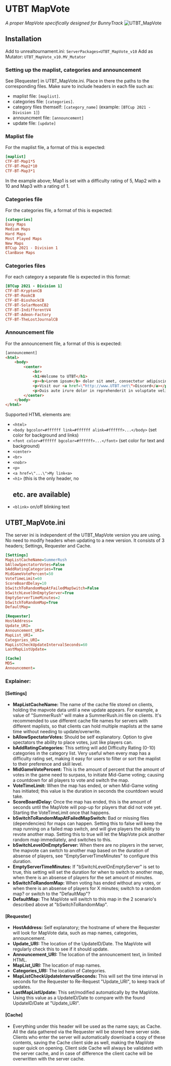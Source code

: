 # UTBT MapVote
*A proper MapVote specifically designed for BunnyTrack*
![UTBT_MapVote](https://cdn.discordapp.com/attachments/975106092969377832/991759083696828506/unknown.png)

## Installation
Add to unrealtournament.ini: `ServerPackages=UTBT_MapVote_v10`
Add as Mutator: `UTBT_MapVote_v10.MV_Mutator`
### Setting up the maplist, categories and announcement
See [Requester] in UTBT_MapVote.ini. Place in there the paths to the corresponding files. Make sure to include headers in each file such as:
- maplist file: `[maplist]`.
- categories file: `[categories]`.
- category files themself: `[category_name]` (example: `[BTCup 2021 - Division 1]`)
- announcment file: `[announcement]`
- update file: `[update]`

### Maplist file
For the maplist file, a format of this is expected:
```ini
[maplist]
CTF-BT-Map1*5
CTF-BT-Map2*10
CTF-BT-Map3*1
```
In the example above; Map1 is set with a difficulty rating of 5, Map2 with a 10 and Map3 with a rating of 1.
### Categories file
For the categories file, a format of this is expected:
```ini
[categories]
Easy Maps
Medium Maps
Hard Maps
Most Played Maps
New Maps
BTCup 2021 - Division 1
ClanBase Maps
```
### Categories files
For each category a separate file is expected in this format:
```ini
[BTCup 2021 - Division 1]
CTF-BT-KryptonCB
CTF-BT-RookCB
CTF-BT-BioshockCB
CTF-BT-SolarMoonCB2
CTF-BT-IndifferentV4
CTF-BT-Adeon-Factory
CTF-BT-TheLostJournalCB
```
### Announcement file
For the announcement file, a format of this is expected:
```html
[announcement]
<html>
    <body>
        <center>
            <br>
            <h1>Welcome to UTBT</h1>
            <p><b>Lorem ipsum</b> dolor sit amet, consectetur adipiscing elit, sed do eiusmod tempor incididunt ut labore et dolore magna aliqua. Ut enim ad minim veniam, quis nostrud exercitation ullamco laboris nisi ut aliquip ex ea commodo consequat.</p>
            <p>Visit our <a href=\"http://www.UTBT.net\">Discord</a></p>
            <p>Duis aute irure dolor in reprehenderit in voluptate velit esse cillum dolore eu fugiat nulla pariatur. Excepteur sint occaecat cupidatat non proident, sunt in culpa qui officia deserunt mollit anim id est laborum.</p>
        </center>
    </body>
</html>
```
Supported HTML elements are:
-   `<html>`
-   `<body bgcolor=#ffffff link=#ffffff alink=#ffffff>...</body>` (set color for background and links)
-   `<font color=#ffffff bgcolor=#ffffff>...</font>` (set color for text and background)
-   `<center>`
-   `<br>`
-   `<nobr>`
-   `<p>`
-   `<a href=\"...\">My link<a>`
-   `<h1>` (this is the only header, no <h2> etc. are available)
-   `<blink>` on/off blinking text


## UTBT_MapVote.ini
The server ini is independent of the UTBT_MapVote version you are using. No need to modify headers when updating to a new version.
It consists of 3 headers; Settings, Requester and Cache.
```ini
[Settings]
MapListCacheName=SummerRush
bAllowSpectatorVotes=False
bAddRatingCategories=True
MidGameVotePercent=50
VoteTimeLimit=60
ScoreBoardDelay=10
bSwitchToRandomMapAtFailedMapSwitch=False
bSwitchLevelOnEmptyServer=True
EmptyServerTimeMinutes=2
bSwitchToRandomMap=True
DefaultMap=

[Requester]
HostAddress=
Update_URI=
Announcement_URI=
MapList_URI=
Categories_URI=
MapListCheckUpdateIntervalSeconds=60
LastMapListUpdate=

[Cache]
MD5=
Announcement=
```
### Explainer:

#### [Settings]
- **MapListCacheName:** The name of the cache file stored on clients, holding the mapvote data until a new update appears. For example, a value of "SummerRush" will make a SummerRush.ini file on clients. It's recommended to use different cache file names for servers with different maplists, so that clients can hold multiple maplists at the same time without needing to update/overwrite.
- **bAllowSpectatorVotes:** Should be self explanatory. Option to give spectators the ability to place votes, just like players can.
- **bAddRatingCategories:** This setting will add Difficulty Rating (0-10) categories in the category list. Very useful when every map has a difficulty rating set, making it easy for users to filter or sort the maplist to their preference and skill level.
- **MidGameVotePercent:** This is the amount of percent that the amount of votes in the game need to surpass, to initiate Mid-Game voting; causing a countdown for all players to vote and switch the map.
- **VoteTimeLimit:** When the map has ended, or when Mid-Game voting has initiated; this value is the duration in seconds the countdown would take.
- **ScoreBoardDelay:** Once the map has ended, this is the amount of seconds until the MapVote will pop-up for players that did not vote yet. Starting the VoteTimeLimit once that happens.
- **bSwitchToRandomMapAtFailedMapSwitch:** Bad or missing files (dependencies) for maps can happen. Setting this to false will keep the map running on a failed map switch, and will give players the ability to revote another map. Setting this to true will let the MapVote pick another random map immediately, and switches to this.
- **bSwitchLevelOnEmptyServer:** When there are no players in the server, the mapvote can switch to another map based on the duration of absense of players, see "EmptyServerTimeMinutes" to configure this duration.
- **EmptyServerTimeMinutes:** If "bSwitchLevelOnEmptyServer" is set to true, this setting will set the duration for when to switch to another map, when there is an absense of players for the set amount of minutes.
- **bSwitchToRandomMap:** When voting has ended without any votes, or when there is an absense of players for X minutes; switch to a random map? or switch to the "DefaultMap"?
- **DefaultMap:** The MapVote will switch to this map in the 2 scenario's described above at "bSwitchToRandomMap".
#### [Requester]
- **HostAddress:** Self explanatory; the hostname of where the Requester will look for MapVote data, such as map names, categories, announcement.
- **Update_URI:** The location of the UpdateID/Date. The MapVote will regularly check this to see if it should update.
- **Announcement_URI:** The location of the announcement text, in limited HTML.
- **MapList_URI:** The location of map names.
- **Categories_URI:** The location of Categories.
- **MapListCheckUpdateIntervalSeconds:** This will set the time interval in seconds for the Requester to Re-Request "Update_URI", to keep track of updates.
- **LastMapListUpdate:** This set/modified automatically by the MapVote. Using this value as a UpdateID/Date to compare with the found UpdateID/Date at "Update_URI".
#### [Cache]
- Everything under this header will be used as the name says; as Cache. All the data gathered via the Requester will be stored here server side. Clients who enter the server will automatically download a copy of these contents, saving the Cache client side as well, making the MapVote super quick on opening. Client side Cache will always be validated with the server cache, and in case of difference the client cache will be overwritten with the server cache.



